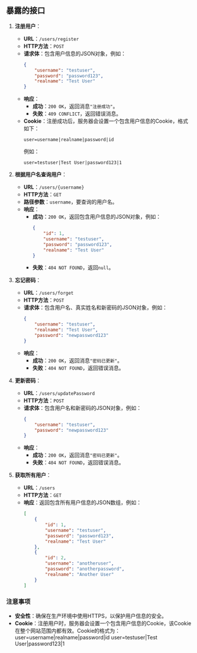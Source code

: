 ## 暴露的接口

1. **注册用户**：
    - **URL**：`/users/register`
    - **HTTP方法**：`POST`
    - **请求体**：包含用户信息的JSON对象，例如：
      ```json
      {
          "username": "testuser",
          "password": "password123",
          "realname": "Test User"
      }
      ```
    - **响应**：
      - **成功**：`200 OK`，返回消息`"注册成功"`。
      - **失败**：`409 CONFLICT`，返回错误消息。
    - **Cookie**：注册成功后，服务器会设置一个包含用户信息的Cookie，格式如下：
      ```
      user=username|realname|password|id
      ```
      例如：
      ```
      user=testuser|Test User|password123|1
      ```

2. **根据用户名查询用户**：
    - **URL**：`/users/{username}`
    - **HTTP方法**：`GET`
    - **路径参数**：`username`，要查询的用户名。
    - **响应**：
      - **成功**：`200 OK`，返回包含用户信息的JSON对象，例如：
        ```json
        {
            "id": 1,
            "username": "testuser",
            "password": "password123",
            "realname": "Test User"
        }
        ```
      - **失败**：`404 NOT FOUND`，返回`null`。

3. **忘记密码**：
    - **URL**：`/users/forget`
    - **HTTP方法**：`POST`
    - **请求体**：包含用户名、真实姓名和新密码的JSON对象，例如：
      ```json
      {
          "username": "testuser",
          "realname": "Test User",
          "password": "newpassword123"
      }
      ```
    - **响应**：
      - **成功**：`200 OK`，返回消息`"密码已更新"`。
      - **失败**：`404 NOT FOUND`，返回错误消息。

4. **更新密码**：
    - **URL**：`/users/updatePassword`
    - **HTTP方法**：`POST`
    - **请求体**：包含用户名和新密码的JSON对象，例如：
      ```json
      {
          "username": "testuser",
          "password": "newpassword123"
      }
      ```
    - **响应**：
      - **成功**：`200 OK`，返回消息`"密码已更新"`。
      - **失败**：`404 NOT FOUND`，返回错误消息。

5. **获取所有用户**：
    - **URL**：`/users`
    - **HTTP方法**：`GET`
    - **响应**：返回包含所有用户信息的JSON数组，例如：
      ```json
      [
          {
              "id": 1,
              "username": "testuser",
              "password": "password123",
              "realname": "Test User"
          },
          {
              "id": 2,
              "username": "anotheruser",
              "password": "anotherpassword",
              "realname": "Another User"
          }
      ]
      ```

### 注意事项
- **安全性**：确保在生产环境中使用HTTPS，以保护用户信息的安全。
- **Cookie**：注册用户时，服务器会设置一个包含用户信息的Cookie，该Cookie在整个网站范围内都有效。Cookie的格式为：    user=username|realname|password|id
        user=testuser|Test User|password123|1

